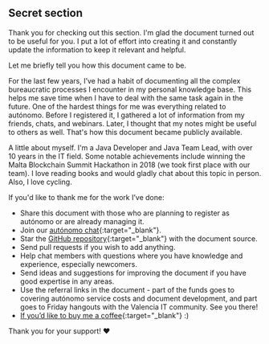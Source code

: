 ## Secret section

Thank you for checking out this section. I'm glad the document turned out to be useful for you. I put a lot of effort
into creating it and constantly update the information to keep it relevant and helpful.

Let me briefly tell you how this document came to be.

For the last few years, I’ve had a habit of documenting all the complex bureaucratic processes I encounter in my
personal knowledge base. This helps me save time when I have to deal with the same task again in the future. One of the
hardest things for me was everything related to autónomo. Before I registered it, I gathered a lot of information from
my friends, chats, and webinars.
Later, I thought that my notes might be useful to others as well. That's how this document became publicly available.

A little about myself. I'm a Java Developer and Java Team Lead, with over 10 years in the IT field. Some notable
achievements include winning the Malta Blockchain Summit Hackathon in 2018 (we took first place with our team). I love
reading books and would gladly chat about this topic in person. Also, I love cycling.

If you'd like to thank me for the work I’ve done:

- Share this document with those who are planning to register as autónomo or are already managing it.
- Join our [autónomo chat](https://bit.ly/it-autonomos-es){:target="_blank"}.
- Star the [GitHub repository](https://bit.ly/it-autonomos-github){:target="_blank"} with the document source.
- Send pull requests if you wish to add anything.
- Help chat members with questions where you have knowledge and experience, especially newcomers.
- Send ideas and suggestions for improving the document if you have good expertise in any areas.
- Use the referral links in the document - part of the funds goes to covering autónomo service costs and document
  development, and part goes to Friday hangouts with the Valencia IT community. See you there!
- [If you’d like to buy me a coffee](https://bit.ly/buy-coffee-v112263){:target="_blank"} :)

Thank you for your support! ❤️
